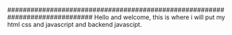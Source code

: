 ##############################################################################
Hello and welcome, this is where i will put my html css and javascript
and backend javascipt.

